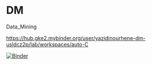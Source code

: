 # DM
Data_Mining

https://hub.gke2.mybinder.org/user/yazidinourhene-dm-usldcz2p/lab/workspaces/auto-C

[![Binder](https://mybinder.org/badge_logo.svg)](https://mybinder.org/v2/gh/YazidiNourhene/DM/HEAD?labpath=Nourhene_YAZIDI_3DNI1_TP1.ipynb)

